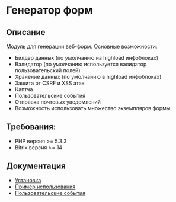 Генератор форм
========

## Описание

Модуль для генерации веб-форм. Основные возможности:

 - Билдер данных (по умолчанию на highload инфоблоках)
 - Валидатор (по умолчанию используется валидатор пользовательский полей)
 - Хранение данных (по умолчанию в highload инфоблоках)
 - Защита от CSRF и XSS атак
 - Каптча
 - Пользовательские события
 - Отправка почтовых уведомлений
 - Возможность использовать множество экземпляров формы
 
## Требования:

 - PHP версия >= 5.3.3
 - Bitrix версия >= 14

## Документация

 - [Установка](https://github.com/studiofact/citfact.core/blob/master/docs/installation.rst)
 - [Пример использования](https://github.com/studiofact/citfact.core/blob/master/docs/usage.rst)
 - [Пользовательские события](https://github.com/studiofact/citfact.core/blob/master/docs/events.rst)
